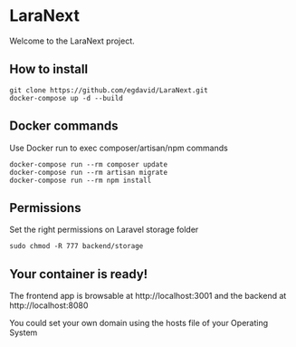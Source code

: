 # LaraNext

Welcome to the LaraNext project.

## How to install

```
git clone https://github.com/egdavid/LaraNext.git
docker-compose up -d --build
```

## Docker commands

Use Docker run to exec composer/artisan/npm commands

```
docker-compose run --rm composer update
docker-compose run --rm artisan migrate
docker-compose run --rm npm install
```

## Permissions

Set the right permissions on Laravel storage folder

```
sudo chmod -R 777 backend/storage
```

## Your container is ready!

The frontend app is browsable at http://localhost:3001 and the backend at http://localhost:8080

You could set your own domain using the hosts file of your Operating System
